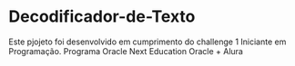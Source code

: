 # Decodificador-de-Texto
Este pjojeto foi desenvolvido em cumprimento do challenge 1 Iniciante em Programação.
Programa Oracle Next Education Oracle + Alura
